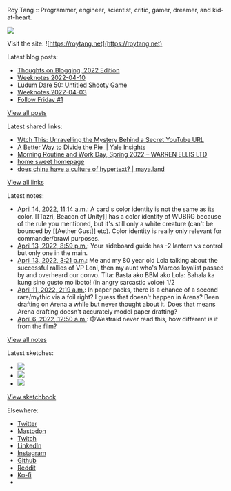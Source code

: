 Roy Tang :: Programmer, engineer, scientist, critic, gamer, dreamer, and kid-at-heart.

![](https://roytang.net/static/img/profile.jpg)

Visit the site: ![https://roytang.net](https://roytang.net)

Latest blog posts:

- [Thoughts on Blogging, 2022 Edition](https://roytang.net/2022/04/thoughts-on-blogging-2022-edition/)
- [Weeknotes 2022-04-10](https://roytang.net/2022/04/weeknotes-04-10/)
- [Ludum Dare 50: Untitled Shooty Game](https://roytang.net/2022/04/ludum-dare-50-shooty/)
- [Weeknotes 2022-04-03](https://roytang.net/2022/04/weeknotes-04-03/)
- [Follow Friday #1](https://roytang.net/2022/04/follow-friday-1/)

[View all posts](https://roytang.net/blog)

Latest shared links:

- [Wtch This: Unravelling the Mystery Behind a Secret YouTube URL](https://roytang.net/2022/04/cbccac9de5b2b78b6dc89d88e7eaa2f2/)
- [A Better Way to Divide the Pie  | Yale Insights](https://roytang.net/2022/04/215155f1ad6bc4ad36a85b8c445687b2/)
- [Morning Routine and Work Day, Spring 2022 – WARREN ELLIS LTD](https://roytang.net/2022/04/cf190deea85e4d77aab077a6887e8fec/)
- [home sweet homepage](https://roytang.net/2022/04/673e61d956998969d427dcf53fec6d5f/)
- [does china have a culture of hypertext? | maya.land](https://roytang.net/2022/04/3ca21229201fead253ad1642eaf3e18e/)

[View all links](https://roytang.net/links)

Latest notes:

- [April 14, 2022, 11:14 a.m.](https://roytang.net/2022/04/i4nlx1b/): A card&#x27;s color identity is not the same as its color. [[Tazri, Beacon of Unity]] has a color identity of WUBRG because of the rule you mentioned, but it&#x27;s still only a white creature (can&#x27;t be bounced by [[Aether Gust]] etc). Color identity is really only relevant for commander/brawl purposes.
- [April 13, 2022, 8:59 p.m.](https://roytang.net/2022/04/i4k5wbi/): Your sideboard guide has -2 lantern vs control but only one in the main.
- [April 13, 2022, 3:21 p.m.](https://roytang.net/2022/04/1514141710569275395/): Me and my 80 year old Lola talking about the successful rallies of VP Leni, then my aunt who&#x27;s Marcos loyalist passed by and overheard our convo. Tita: Basta ako BBM ako Lola: Bahala ka kung sino gusto mo iboto! (in angry sarcastic voice) 1/2
- [April 11, 2022, 2:19 a.m.](https://roytang.net/2022/04/i46yuud/): In paper packs, there is a chance of a second rare/mythic via a foil right? I guess that doesn&#x27;t happen in Arena? Been drafting on Arena a while but never thought about it. Does that means Arena drafting doesn&#x27;t accurately model paper drafting?
- [April 6, 2022, 12:50 a.m.](https://roytang.net/2022/04/1511385846083387393/): @Westraid never read this, how different is it from the film?

[View all notes](https://roytang.net/notes)

Latest sketches:


- ![](https://roytang.net/media/cache/eb/6d/eb6d42690e16874c36049dccfd32b06d.jpg)
- ![](https://roytang.net/media/cache/6c/d5/6cd5b41f73d41026b3f65beeac28a6af.jpg)
- ![](https://roytang.net/media/cache/e5/da/e5da975ee2fed5a25dba802aa7d5ad1c.jpg)

[View sketchbook](https://roytang.net/albums/sketchbook)


Elsewhere:

- [Twitter](https://twitter.com/roytang)
- [Mastodon](https://mastodon.technology/@roytang)
- [Twitch](https://twitch.tv/twitchyroy)
- [LinkedIn](https://www.linkedin.com/in/roytang)
- [Instagram](https://instagram.com/roytang0400)
- [Github](https://github.com/roytang)
- [Reddit](https://reddit.com/u/hungryroy)
- [Ko-fi](https://ko-fi.com/roytang)
- [](mailto:hello@roytang.net)